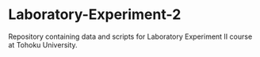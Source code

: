 # Laboratory-Experiment-2
Repository containing data and scripts for Laboratory Experiment II course at Tohoku University.
